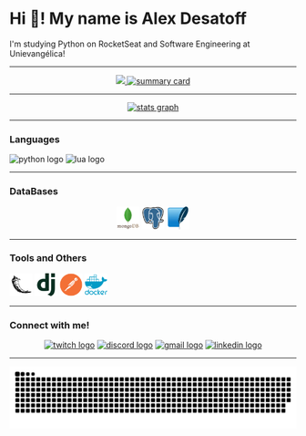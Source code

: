 # Hi 👋! My name is Alex Desatoff

I'm studying Python on RocketSeat and Software Engineering at Unievangélica!

---

<center>
  <a href="https://github.com/Desatoff">
    <img src="https://github-readme-stats.vercel.app/api/top-langs?username=desatoff&locale=en&hide_title=false&layout=compact&card_width=320&langs_count=5&theme=dracula&hide_border=false" height="150" />
    <img src="https://github-profile-summary-cards.vercel.app/api/cards/profile-details?username=Desatoff&theme=dracula" height="150" alt="summary card" />
  </a>
</center>

---

<center>
  <a href="https://github.com/Desatoff">
    <img src="https://github-readme-stats.vercel.app/api?username=desatoff&hide_title=false&hide_rank=false&show_icons=true&include_all_commits=true&count_private=true&disable_animations=false&theme=dracula&locale=en&hide_border=false" height="150" alt="stats graph" />
  </a>
</center>

---

### Languages
<center>
  <div align="left">
    <img src="https://cdn.jsdelivr.net/gh/devicons/devicon@latest/icons/python/python-original.svg" height="40" alt="python logo"  />
    <img src="https://cdn.jsdelivr.net/gh/devicons/devicon@latest/icons/lua/lua-original.svg" height="40" alt="lua logo" />
  </div>
</center>

---

### DataBases
<center>
  <div>
    <img src="./assets/mongodb-white-bg.svg" height="40" alt="mongodb logo"/>
    <img src="./assets/postgresql-white-bg.svg" height="40" alt="postgresql logo"/>
    <img src="./assets/sqlite-white-bg.svg" height="40" alt="sqlite logo"/>
  </div>
</center>

---

### Tools and Others
<center>
  <div align="left">
    <img src="./assets/flask-white-bg.svg" height="40" alt="flask logo" />
    <img src="./assets/django-white-bg.svg" height="40" alt="django logo" />
    <img src="./assets/postman-white-bg.svg" height="40" alt="postman logo" />
    <img src="./assets/docker-white-bg.svg" height="40" alt="docker logo" />
    </div>
</center>

---

### Connect with me!
<center>
  <a href="https://www.twitch.tv/nuclefar" target="_blank"><img src="https://img.shields.io/static/v1?message=Twitch&logo=twitch&label=&color=9146FF&logoColor=white&labelColor=&style=for-the-badge" height="35" alt="twitch logo"  /></a>
  <a href="https://discord.gg/Q22EqJxNXM" target="_blank"><img src="https://img.shields.io/static/v1?message=Discord&logo=discord&label=&color=7289DA&logoColor=white&labelColor=&style=for-the-badge" height="35" alt="discord logo"  /></a>
  <a href="mailto:alexdesatoff2007@gmail.com"><img src="https://img.shields.io/static/v1?message=Gmail&logo=gmail&label=&color=D14836&logoColor=white&labelColor=&style=for-the-badge" height="35" alt="gmail logo"  /></a>
  <a href="https://www.linkedin.com/in/alex-desatoff-56a93934b/" target="_blank"><img src="https://img.shields.io/static/v1?message=LinkedIn&logo=linkedin&label=&color=0077B5&logoColor=white&labelColor=&style=for-the-badge" height="35" alt="linkedin logo"  /></a>
</center>

---

![snake gif](https://github.com/Desatoff/Desatoff/blob/output/github-snake-dark.svg)
